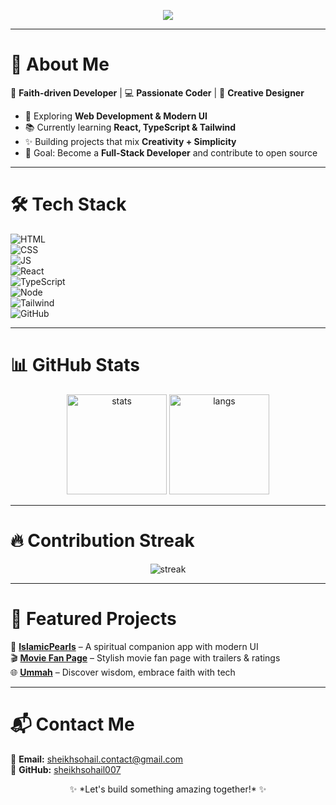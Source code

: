 
<!-- Banner / Typing Effect -->
<p align="center">
  <img src="https://readme-typing-svg.herokuapp.com?size=25&color=00F700&center=true&vCenter=true&width=600&lines=Assalamu+Alaykum+🙏;I'm+Sheikh+Sohail;Faith+%7C+Code+%7C+Creativity;Aspiring+Full+Stack+Developer+🚀;Open+Source+Contributor+🌍" />
</p>

---

# 👋 About Me  
🌙 **Faith-driven Developer** | 💻 **Passionate Coder** | 🎨 **Creative Designer**  

- 🚀 Exploring **Web Development & Modern UI**  
- 📚 Currently learning **React, TypeScript & Tailwind**  
- ✨ Building projects that mix **Creativity + Simplicity**  
- 🎯 Goal: Become a **Full-Stack Developer** and contribute to open source  

---

# 🛠️ Tech Stack  

![HTML](https://img.shields.io/badge/Code-HTML-orange?style=for-the-badge&logo=html5)  
![CSS](https://img.shields.io/badge/Style-CSS-blue?style=for-the-badge&logo=css3)  
![JS](https://img.shields.io/badge/Script-JavaScript-yellow?style=for-the-badge&logo=javascript)  
![React](https://img.shields.io/badge/Framework-React-61DBFB?style=for-the-badge&logo=react)  
![TypeScript](https://img.shields.io/badge/Language-TypeScript-blue?style=for-the-badge&logo=typescript)  
![Node](https://img.shields.io/badge/Backend-Node.js-green?style=for-the-badge&logo=node.js)  
![Tailwind](https://img.shields.io/badge/CSS-Tailwind-38B2AC?style=for-the-badge&logo=tailwind-css)  
![GitHub](https://img.shields.io/badge/VersionControl-GitHub-black?style=for-the-badge&logo=github)  

---

# 📊 GitHub Stats  

<p align="center">
  <img src="https://github-readme-stats.vercel.app/api?username=sheikhsohail007&show_icons=true&theme=radical" alt="stats" height="160"/>
  <img src="https://github-readme-stats.vercel.app/api/top-langs/?username=sheikhsohail007&layout=compact&theme=radical" alt="langs" height="160"/>
</p>

---

# 🔥 Contribution Streak  

<p align="center">
  <img src="https://github-readme-streak-stats.herokuapp.com/?user=sheikhsohail007&theme=radical" alt="streak"/>
</p>

---

# 🚀 Featured Projects  

🌟 [**IslamicPearls**](https://github.com/sheikhsohail007/IslamicPearls) – A spiritual companion app with modern UI  
🎬 [**Movie Fan Page**](https://github.com/sheikhsohail007/mobie-fan-page) – Stylish movie fan page with trailers & ratings  
🌐 [**Ummah**](https://github.com/sheikhsohail007/Ummah) – Discover wisdom, embrace faith with tech  

---

# 📬 Contact Me  

📧 **Email:** [sheikhsohail.contact@gmail.com](mailto:sheikhsohail.contact@gmail.com)  
💼 **GitHub:** [sheikhsohail007](https://github.com/sheikhsohail007)  

<p align="center">✨ *Let's build something amazing together!* ✨</p>
